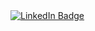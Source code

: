 <div id="badges">
  <a href="https://www.linkedin.com/in/benjamin-nomin%C3%A9/">
    <img src="https://img.shields.io/badge/LinkedIn-blue?style=for-the-badge&logo=linkedin&logoColor=white" alt="LinkedIn Badge"/>
  </a>
</div>
